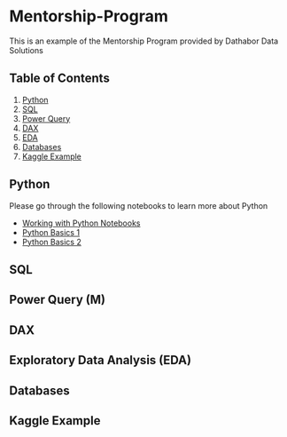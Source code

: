 # Mentorship-Program

This is an example of the Mentorship Program provided by Dathabor Data Solutions

## Table of Contents

1. [Python](#python)
2. [SQL](#sql)
3. [Power Query](#power-query-m)
4. [DAX](#dax)
5. [EDA](#exploratory-data-analysis-eda)
6. [Databases](#databases)
7. [Kaggle Example](#kaggle-example)

## Python

Please go through the following notebooks to learn more about Python

- [Working with Python Notebooks](./Python/python-basics.ipynb)
- [Python Basics 1]()
- [Python Basics 2]()

## SQL

## Power Query (M)

## DAX

## Exploratory Data Analysis (EDA)

## Databases

## Kaggle Example
